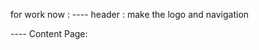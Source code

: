 for work now :
---- header : 
            make the logo and navigation 
            
---- Content Page:
            
